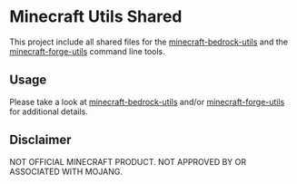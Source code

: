 # Minecraft Utils Shared

This project include all shared files for the
[minecraft-bedrock-utils][minecraft-bedrock-utils] and the
[minecraft-forge-utils][minecraft-forge-utils] command line tools.

## Usage

Please take a look at [minecraft-bedrock-utils][minecraft-bedrock-utils] and/or
[minecraft-forge-utils][minecraft-forge-utils] for additional details.

## Disclaimer

NOT OFFICIAL MINECRAFT PRODUCT. NOT APPROVED BY OR ASSOCIATED WITH MOJANG.

[minecraft-bedrock-utils]:
  https://github.com/MarkusBordihn/minecraft-bedrock-utils
[minecraft-forge-utils]: https://github.com/MarkusBordihn/minecraft-forge-utils
